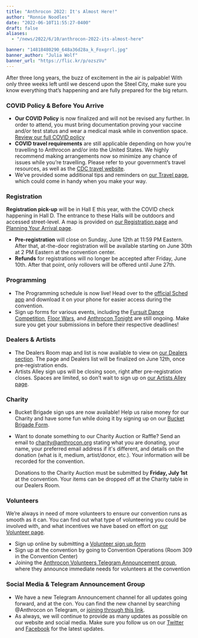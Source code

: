 ```yaml
---
title: "Anthrocon 2022: It's Almost Here!"
author: "Ronnie Noodles"
date: "2022-06-10T11:55:27-0400"
draft: false
aliases:
  - "/news/2022/6/10/anthrocon-2022-its-almost-here"

banner: "14818480290_648a36d28a_k_Foxgrrl.jpg"
banner_author: "Julia Wolf"
banner_url: "https://flic.kr/p/ozszVu"
---
```


After three long years, the buzz of excitement in the air is palpable! With only three weeks left until we descend upon the Steel City, make sure you know everything that’s happening and are fully prepared for the big return.

### COVID Policy & Before You Arrive

- **Our COVID Policy** is now finalized and will not be revised any further. In order to attend, you must bring documentation proving your vaccine and/or test status and wear a medical mask while in convention space. [Review our full COVID policy](/covidpolicy)
- **COVID travel requirements** are still applicable depending on how you’re travelling to Anthrocon and/or into the United States. We highly recommend making arrangements now so minimize any chance of issues while you’re travelling. Please refer to your government’s travel resources, as well as the [CDC travel website](https://www.cdc.gov/coronavirus/2019-ncov/travelers/index.html).
- We’ve provided some additional tips and reminders on [our Travel page](/travel), which could come in handy when you make your way.

### Registration

**Registration pick-up** will be in Hall E this year, with the COVID check happening in Hall D. The entrance to these Halls will be outdoors and accessed street-level. A map is provided on [our Registration page](/registration) and [Planning Your Arrival page](/planning-your-arrival).

- **Pre-registration** will close on Sunday, June 12th at 11:59 PM Eastern. After that, at-the-door registration will be available starting on June 30th at 2 PM Eastern at the convention center.
- **Refunds** for registrations will no longer be accepted after Friday, June 10th. After that point, only rollovers will be offered until June 27th.

### Programming

- The Programming schedule is now live! Head over to the [official Sched app](https://anthrocon2022.sched.com) and download it on your phone for easier access during the convention.
- Sign up forms for various events, including the [Fursuit Dance Competition](/dance-competition), [Floor Wars](/floor-wars), and [Anthrocon Tonight](https://t.co/ysWIM2CzEM) are still ongoing. Make sure you get your submissions in before their respective deadlines!

### Dealers & Artists

- The Dealers Room map and list is now available to view on [our Dealers section](/dealer-information). The page and Dealers list will be finalized on June 12th, once pre-registration ends.
- Artists Alley sign ups will be closing soon, right after pre-registration closes. Spaces are limited, so don’t wait to sign up on [our Artists Alley page](/alley).

### Charity

- Bucket Brigade sign ups are now available! Help us raise money for our Charity and have some fun while doing it by signing up on our [Bucket Brigade Form](https://bit.ly/3z1nWeJ).
- Want to donate something to our Charity Auction or Raffle? Send an email to [charity@anthrocon.org](mailto:charity@anthrocon.org) stating what you are donating, your name, your preferred email address if it's different, and details on the donation (what is it, medium, artist/donor, etc.). Your information will be recorded for the convention.

  Donations to the Charity Auction must be submitted by **Friday, July 1st** at the convention. Your items can be dropped off at the Charity table in our Dealers Room.

### Volunteers

We’re always in need of more volunteers to ensure our convention runs as smooth as it can. You can find out what type of volunteering you could be involved with, and what incentives we have based on effort on [our Volunteer page](/volunteer).

- Sign up online by submitting a [Volunteer sign up form](https://docs.google.com/forms/d/e/1FAIpQLScdPWXcYIUWSq98qLXD53VVAUpbD4zsnB6EJbc1au320KfUtA/viewform)
- Sign up at the convention by going to Convention Operations (Room 309 in the Convention Center)
- Joining the [Anthrocon Volunteers Telegram Announcement group](https://t.me/acvolunteer), where they announce immediate needs for volunteers at the convention

### Social Media & Telegram Announcement Group

- We have a new Telegram Announcement channel for all updates going forward, and at the con. You can find the new channel by searching @Anthrocon on Telegram, or [joining through this link](https://t.me/Anthrocon).
- As always, we will continue to provide as many updates as possible on our website and social media. Make sure you follow us on our [Twitter](https://twitter.com/anthrocon) and [Facebook](https://www.facebook.com/Anthrocon) for the latest updates.
